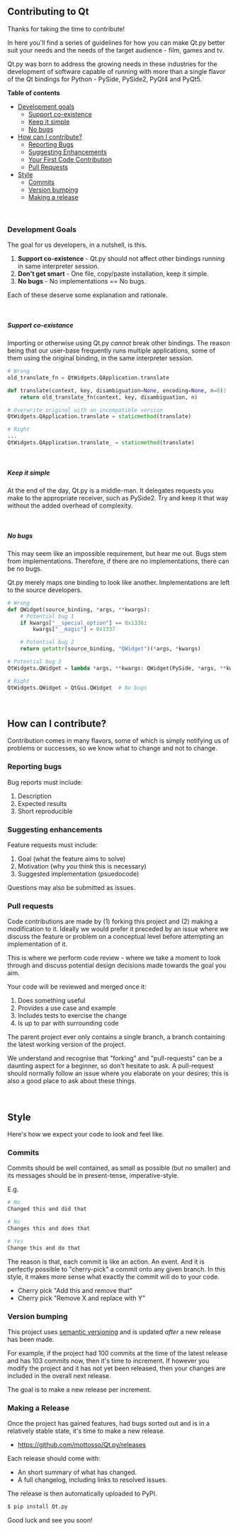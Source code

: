 ## Contributing to Qt

Thanks for taking the time to contribute!

In here you'll find a series of guidelines for how you can make Qt.py better suit your needs and the needs of the target audience - film, games and tv.

Qt.py was born to address the growing needs in these industries for the development of software capable of running with more than a single flavor of the Qt bindings for Python - PySide, PySide2, PyQt4 and PyQt5.

**Table of contents**

- [Development goals](#development-goals)
  - [Support co-existence](#support-co-existence)
  - [Keep it simple](#keep-it-simple)
  - [No bugs](#no-bugs)
- [How can I contribute?](#how-can-i-contribute)
  - [Reporting Bugs](#reporting-bugs)
  - [Suggesting Enhancements](#suggesting-enhancements)
  - [Your First Code Contribution](#your-first-code-contribution)
  - [Pull Requests](#pull-requests)
- [Style](#style)
  - [Commits](#commits)
  - [Version bumping](#version-bumping)
  - [Making a release](#making-a-release)

<br>

### Development Goals

The goal for us developers, in a nutshell, is this.

1. **Support co-existence** - Qt.py should not affect other bindings running in same interpreter session.
1. **Don't get smart** - One file, copy/paste installation, keep it simple.
1. **No bugs** - No implementations == No bugs.

Each of these deserve some explanation and rationale.

<br>

##### Support co-existance

Importing or otherwise using Qt.py *cannot* break other bindings. The reason being that our user-base frequently runs multiple applications, some of them using the original binding, in the same interpreter session.

```python
# Wrong
old_translate_fn = QtWidgets.QApplication.translate

def translate(context, key, disambiguation=None, encoding=None, n=0):
    return old_translate_fn(context, key, disambiguation, n)

# Overwrite original with an incompatible version
QtWidgets.QApplication.translate = staticmethod(translate)
```

```python
# Right
...
QtWidgets.QApplication.translate_ = staticmethod(translate)
```

<br>

##### Keep it simple

At the end of the day, Qt.py is a middle-man. It delegates requests you make to the appropriate receiver, such as PySide2. Try and keep it that way without the added overhead of complexity.

<br>

##### No bugs

This may seem like an impossible requirement, but hear me out. Bugs stem from implementations. Therefore, if there are no implementations, there can be no bugs.

Qt.py merely maps one binding to look like another. Implementations are left to the source developers.

```python
# Wrong
def QWidget(source_binding, *args, **kwargs):
    # Potential bug 1
    if kwargs["__special_option"] == 0x1336:
        kwargs["__magic"] = 0x1337

    # Potential bug 2
    return getattr(source_binding, "QWidget")(*args, *kwargs)

# Potential bug 3
QtWidgets.QWidget = lambda *args, **kwargs: QWidget(PySide, *args, **kwargs)
```

```python
# Right
QtWidgets.QWidget = QtGui.QWidget  # No bugs
```

<br>

## How can I contribute?

Contribution comes in many flavors, some of which is simply notifying us of problems or successes, so we know what to change and not to change.

### Reporting bugs

Bug reports must include:

1. Description
2. Expected results
3. Short reproducible

### Suggesting enhancements

Feature requests must include:

1. Goal (what the feature aims to solve)
2. Motivation (why *you* think this is necessary)
3. Suggested implementation (psuedocode)

Questions may also be submitted as issues.

### Pull requests

Code contributions are made by (1) forking this project and (2) making a modification to it. Ideally we would prefer it preceded by an issue where we discuss the feature or problem on a conceptual level before attempting an implementation of it.

This is where we perform code review - where we take a moment to look through and discuss potential design decisions made towards the goal you aim.

Your code will be reviewed and merged once it:

1. Does something useful
1. Provides a use case and example
1. Includes tests to exercise the change
1. Is up to par with surrounding code

The parent project ever only contains a single branch, a branch containing the latest working version of the project.

We understand and recognise that "forking" and "pull-requests" can be a daunting aspect for a beginner, so don't hesitate to ask. A pull-request should normally follow an issue where you elaborate on your desires; this is also a good place to ask about these things.

<br>

## Style

Here's how we expect your code to look and feel like.

### Commits

Commits should be well contained, as small as possible (but no smaller) and its messages should be in present-tense, imperative-style.

E.g.

```bash
# No
Changed this and did that

# No
Changes this and does that

# Yes
Change this and do that
```

The reason is that, each commit is like an action. An event. And it is perfectly possible to "cherry-pick" a commit onto any given branch. In this style, it makes more sense what exactly the commit will do to your code.

- Cherry pick "Add this and remove that"
- Cherry pick "Remove X and replace with Y"

### Version bumping

This project uses [semantic versioning](http://semver.org/) and is updated *after* a new release has been made.

For example, if the project had 100 commits at the time of the latest release and has 103 commits now, then it's time to increment. If however you modify the project and it has not yet been released, then your changes are included in the overall next release.

The goal is to make a new release per increment.

### Making a Release

Once the project has gained features, had bugs sorted out and is in a relatively stable state, it's time to make a new release.

- https://github.com/mottosso/Qt.py/releases

Each release should come with:

- An short summary of what has changed.
- A full changelog, including links to resolved issues.
 
The release is then automatically uploaded to PyPI.

```bash
$ pip install Qt.py
```

Good luck and see you soon!
